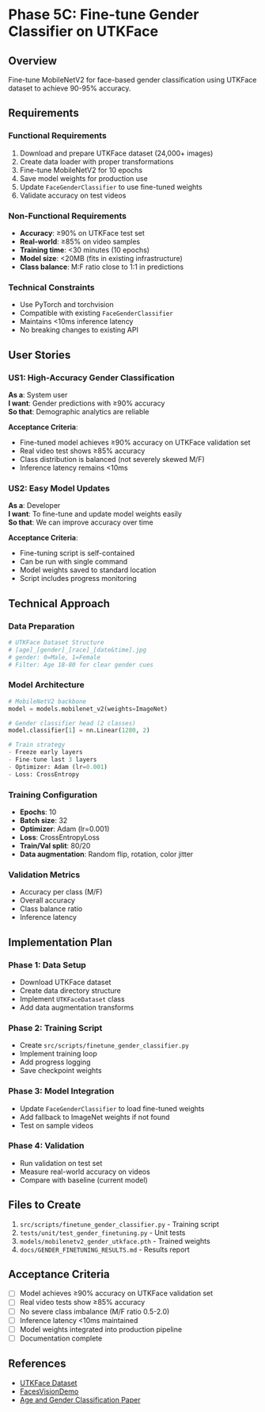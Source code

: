 # Phase 5C: Fine-tune Gender Classifier on UTKFace

## Overview
Fine-tune MobileNetV2 for face-based gender classification using UTKFace dataset to achieve 90-95% accuracy.

## Requirements

### Functional Requirements
1. Download and prepare UTKFace dataset (24,000+ images)
2. Create data loader with proper transformations
3. Fine-tune MobileNetV2 for 10 epochs
4. Save model weights for production use
5. Update `FaceGenderClassifier` to use fine-tuned weights
6. Validate accuracy on test videos

### Non-Functional Requirements
- **Accuracy**: ≥90% on UTKFace test set
- **Real-world**: ≥85% on video samples
- **Training time**: <30 minutes (10 epochs)
- **Model size**: <20MB (fits in existing infrastructure)
- **Class balance**: M:F ratio close to 1:1 in predictions

### Technical Constraints
- Use PyTorch and torchvision
- Compatible with existing `FaceGenderClassifier`
- Maintains <10ms inference latency
- No breaking changes to existing API

## User Stories

### US1: High-Accuracy Gender Classification
**As a**: System user  
**I want**: Gender predictions with ≥90% accuracy  
**So that**: Demographic analytics are reliable

**Acceptance Criteria**:
- Fine-tuned model achieves ≥90% accuracy on UTKFace validation set
- Real video test shows ≥85% accuracy
- Class distribution is balanced (not severely skewed M/F)
- Inference latency remains <10ms

### US2: Easy Model Updates
**As a**: Developer  
**I want**: To fine-tune and update model weights easily  
**So that**: We can improve accuracy over time

**Acceptance Criteria**:
- Fine-tuning script is self-contained
- Can be run with single command
- Model weights saved to standard location
- Script includes progress monitoring

## Technical Approach

### Data Preparation
```python
# UTKFace Dataset Structure
# [age]_[gender]_[race]_[date&time].jpg
# gender: 0=Male, 1=Female
# Filter: Age 18-80 for clear gender cues
```

### Model Architecture
```python
# MobileNetV2 backbone
model = models.mobilenet_v2(weights=ImageNet)

# Gender classifier head (2 classes)
model.classifier[1] = nn.Linear(1280, 2)

# Train strategy
- Freeze early layers
- Fine-tune last 3 layers
- Optimizer: Adam (lr=0.001)
- Loss: CrossEntropy
```

### Training Configuration
- **Epochs**: 10
- **Batch size**: 32
- **Optimizer**: Adam (lr=0.001)
- **Loss**: CrossEntropyLoss
- **Train/Val split**: 80/20
- **Data augmentation**: Random flip, rotation, color jitter

### Validation Metrics
- Accuracy per class (M/F)
- Overall accuracy
- Class balance ratio
- Inference latency

## Implementation Plan

### Phase 1: Data Setup
- Download UTKFace dataset
- Create data directory structure
- Implement `UTKFaceDataset` class
- Add data augmentation transforms

### Phase 2: Training Script
- Create `src/scripts/finetune_gender_classifier.py`
- Implement training loop
- Add progress logging
- Save checkpoint weights

### Phase 3: Model Integration
- Update `FaceGenderClassifier` to load fine-tuned weights
- Add fallback to ImageNet weights if not found
- Test on sample videos

### Phase 4: Validation
- Run validation on test set
- Measure real-world accuracy on videos
- Compare with baseline (current model)

## Files to Create

1. `src/scripts/finetune_gender_classifier.py` - Training script
2. `tests/unit/test_gender_finetuning.py` - Unit tests
3. `models/mobilenetv2_gender_utkface.pth` - Trained weights
4. `docs/GENDER_FINETUNING_RESULTS.md` - Results report

## Acceptance Criteria

- [ ] Model achieves ≥90% accuracy on UTKFace validation set
- [ ] Real video tests show ≥85% accuracy
- [ ] No severe class imbalance (M/F ratio 0.5-2.0)
- [ ] Inference latency <10ms maintained
- [ ] Model weights integrated into production pipeline
- [ ] Documentation complete

## References
- [UTKFace Dataset](https://susanqq.github.io/UTKFace/)
- [FacesVisionDemo](https://github.com/cocoa-ai/FacesVisionDemo)
- [Age and Gender Classification Paper](https://www.openu.ac.il/home/hassner/projects/cnn_agegender/)

